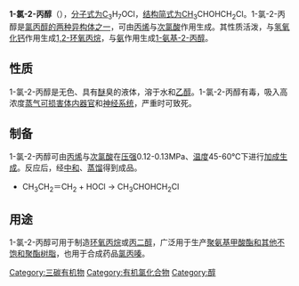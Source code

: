 **1-氯-2-丙醇**（），[分子式为C](https://zh.wikipedia.org/wiki/分子式 "wikilink")<sub>3</sub>H<sub>7</sub>OCl，[结构简式为CH](https://zh.wikipedia.org/wiki/结构简式 "wikilink")<sub>3</sub>CHOHCH<sub>2</sub>Cl。1-氯-2-丙醇是[氯丙醇的两种](https://zh.wikipedia.org/wiki/氯丙醇 "wikilink")[异构体之一](https://zh.wikipedia.org/wiki/异构体 "wikilink")，可由[丙烯](../Page/丙烯.md "wikilink")与[次氯酸](../Page/次氯酸.md "wikilink")作用生成。其性质活泼，与[氢氧化钙](../Page/氢氧化钙.md "wikilink")作用生成[1,2-环氧丙烷](https://zh.wikipedia.org/wiki/1,2-环氧丙烷 "wikilink")，与[氨](../Page/氨.md "wikilink")作用生成[1-氨基-2-丙醇](https://zh.wikipedia.org/wiki/1-氨基-2-丙醇 "wikilink")。

## 性质

1-氯-2-丙醇是无色、具有[醚](../Page/醚.md "wikilink")臭的液体，溶于水和[乙醇](../Page/乙醇.md "wikilink")。1-氯-2-丙醇有毒，吸入高浓度[蒸气可损害体内](https://zh.wikipedia.org/wiki/蒸气 "wikilink")[器官](../Page/器官.md "wikilink")和[神经系统](../Page/神经系统.md "wikilink")，严重时可致死。

## 制备

1-氯-2-丙醇可由[丙烯](../Page/丙烯.md "wikilink")与[次氯酸](../Page/次氯酸.md "wikilink")在[压强](../Page/压强.md "wikilink")0.12-0.13MPa、[温度](../Page/温度.md "wikilink")45-60℃下进行[加成生成](https://zh.wikipedia.org/wiki/加成 "wikilink")。反应后，经[中和](https://zh.wikipedia.org/wiki/中和反應 "wikilink")、[蒸馏](../Page/蒸馏.md "wikilink")得到成品。

  -
    CH<sub>3</sub>CH<sub>2</sub>＝CH<sub>2</sub> + HOCl → CH<sub>3</sub>CHOHCH<sub>2</sub>Cl

## 用途

1-氯-2-丙醇可用于制造[环氧丙烷](../Page/环氧丙烷.md "wikilink")或[丙二醇](https://zh.wikipedia.org/wiki/丙二醇 "wikilink")，广泛用于生产[聚氨基甲酸酯和其他不饱和聚酯树脂](https://zh.wikipedia.org/wiki/聚氨基甲酸酯 "wikilink")，也用于合成药品[氯丙嗪](../Page/氯丙嗪.md "wikilink")。

[Category:三碳有机物](https://zh.wikipedia.org/wiki/Category:三碳有机物 "wikilink") [Category:有机氯化合物](https://zh.wikipedia.org/wiki/Category:有机氯化合物 "wikilink") [Category:醇](https://zh.wikipedia.org/wiki/Category:醇 "wikilink")